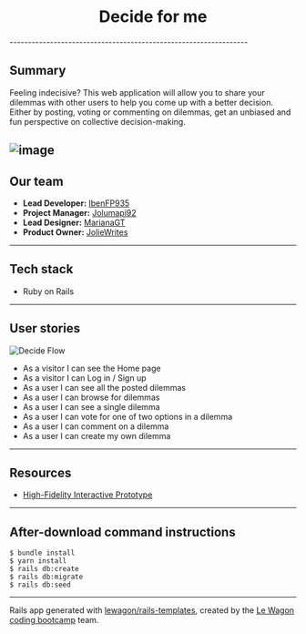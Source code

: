<h1 align="center">Decide for me</h1>
-----------------------------------------------------------------

Summary
--------------
Feeling indecisive? This web application will allow you to share your dilemmas with other users to help you come up with a better decision. Either by posting, voting or commenting on dilemmas, get an unbiased and fun perspective on collective decision-making.

![image](https://user-images.githubusercontent.com/64441365/116282011-e881ae80-a74f-11eb-9c82-eb3341dd8190.png)
-----------------------------------------------------------------
Our team
--------
* **Lead Developer:** [IbenFP935](https://github.com/IbenFP935)
* **Project Manager:** [Jolumapi92](https://github.com/jolumapi92)
* **Lead Designer:** [MarianaGT](https://github.com/MarianaGT)
* **Product Owner:** [JolieWrites](https://github.com/joliewrites)

-----------------------------------------------------------------
Tech stack
--------
* Ruby on Rails

-----------------------------------------------------------------
User stories
--------
![Decide Flow](https://user-images.githubusercontent.com/64441365/116283334-64302b00-a751-11eb-8c4d-c7ebdf0f2bc3.png)

* As a visitor I can see the Home page
* As a visitor I can Log in / Sign up
* As a user I can see all the posted dilemmas
* As a user I can browse for dilemmas
* As a user I can see a single dilemma
* As a user I can vote for one of two options in a dilemma
* As a user I can comment on a dilemma
* As a user I can create my own dilemma

-----------------------------------------------------------------
Resources
--------
* [High-Fidelity Interactive Prototype](https://www.figma.com/proto/AyvYN3oqCs9fT78vCKDnq6/Decide-for-me?node-id=168%3A2&scaling=min-zoom)

-----------------------------------------------------------------
After-download command instructions
-----------------------------------
```
$ bundle install
$ yarn install
$ rails db:create
$ rails db:migrate
$ rails db:seed
 ```
-----------------------

Rails app generated with [lewagon/rails-templates](https://github.com/lewagon/rails-templates), created by the [Le Wagon coding bootcamp](https://www.lewagon.com) team.
